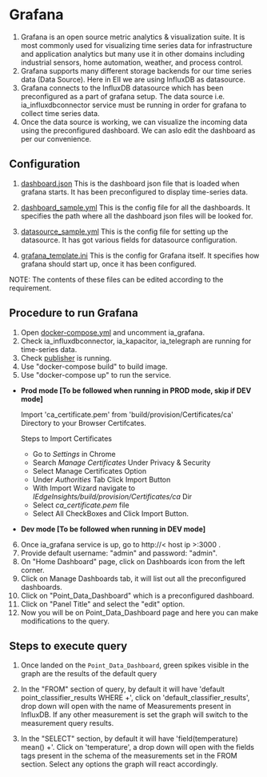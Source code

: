 # Grafana

1. Grafana is an open source metric analytics & visualization suite. It is most commonly used for visualizing time series data for infrastructure and        application analytics but many use it in other domains including industrial sensors, home automation, weather, and process control.
2. Grafana supports many different storage backends for our time series data (Data Source). Here in EII we are using InfluxDB as datasource.
3. Grafana connects to the InfluxDB datasource which has been preconfigured as a part of grafana setup. The data source i.e. ia_influxdbconnector service must be running in order for grafana to collect time series data.
4. Once the data source is working, we can visualize the incoming data using the preconfigured dashboard. We can aslo edit the dashboard as per our convenience.

## Configuration

1. [dashboard.json](./dashboard.json)
    This is the dashboard json file that is loaded when grafana starts. It has been preconfigured to display time-series data. 

2. [dashboard_sample.yml](./dashboard_sample.yml)
    This is the config file for all the dashboards. It specifies the path where all the dashboard json files will be looked for.

3. [datasource_sample.yml](./datasource_sample.yml)
    This is the config file for setting up the datasource. It has got various fields for datasource configuration.

4. [grafana_template.ini](./grafana_template.ini)
    This is the config for Grafana itself. It specifies how grafana should start up, once it has been configured.

NOTE: The contents of these files can be edited according to the requirement.

## Procedure to run Grafana

1. Open [docker-compose.yml](/build/docker-compose.yml) and uncomment ia_grafana.
2. Check ia_influxdbconnector, ia_kapacitor, ia_telegraph are running for time-series data.
3. Check [publisher](/tools/mqtt-temp-sensor/publisher.sh) is running.
4. Use "docker-compose build" to build image.
5. Use "docker-compose up" to run the service.

  * **Prod mode [To be followed when running in PROD mode, skip if DEV mode]**

    Import 'ca_certificate.pem' from 'build/provision/Certificates/ca' Directory to your Browser Certifcates.

    Steps to Import Certificates
      * Go to *Settings* in Chrome
      * Search *Manage Certificates* Under Privacy & Security
      * Select Manage Certificates Option
      * Under *Authorities* Tab Click Import Button
      * With Import Wizard navigate to
        *IEdgeInsights/build/provision/Certificates/ca* Dir
      * Select *ca_certificate.pem* file
      * Select All CheckBoxes and Click Import Button.
  * **Dev mode [To be followed when running in DEV mode]**

6. Once ia_grafana service is up, go to http://< host ip >:3000 .
7. Provide default username: "admin" and password: "admin".
8. On "Home Dashboard" page, click on Dashboards icon from the left corner.
9. Click on Manage Dashboards tab, it will list out all the preconfigured dashboards.
10. Click on "Point_Data_Dashboard" which is a preconfigured dashboard.
11. Click on "Panel Title" and select the "edit" option.
12. Now you will be on Point_Data_Dashboard page and here you can make modifications to the query.

## Steps to execute query

1. Once landed on the `Point_Data_Dashboard`, green spikes visible in the
   graph are the results of the default query

2. In the "FROM" section of query, by default it will have 'default
   point_classifier_results WHERE +',
   click on 'default_classifier_results', drop down will open with the name of Measurements present in InfluxDB.
   If any other measurement is set the graph will switch to the measurement query results.

3. In the "SELECT" section, by default it will have 'field(temperature) mean() +'. Click on 'temperature', a drop down will
   open with the fields tags present in the schema of the measurements set in the FROM section.
   Select any options the graph will react accordingly.

